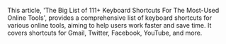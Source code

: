 This article, 'The Big List of 111+ Keyboard Shortcuts For The Most-Used Online Tools', provides a comprehensive list of keyboard shortcuts for various online tools, aiming to help users work faster and save time. It covers shortcuts for Gmail, Twitter, Facebook, YouTube, and more.